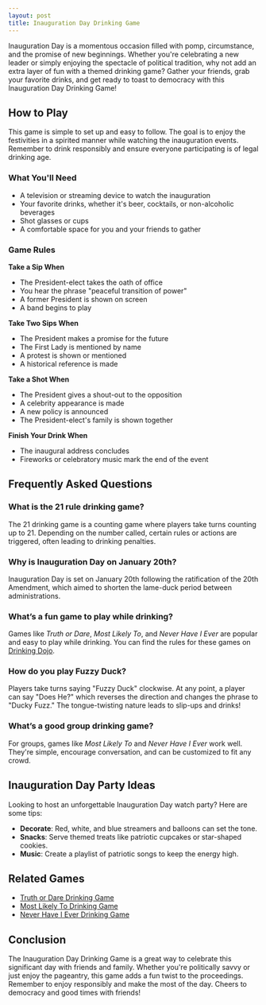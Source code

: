 ```yaml
---
layout: post
title: Inauguration Day Drinking Game
---
```


Inauguration Day is a momentous occasion filled with pomp, circumstance, and the promise of new beginnings. Whether you're celebrating a new leader or simply enjoying the spectacle of political tradition, why not add an extra layer of fun with a themed drinking game? Gather your friends, grab your favorite drinks, and get ready to toast to democracy with this Inauguration Day Drinking Game!

<script type="application/ld+json">
{
  "@context": "https://schema.org",
  "@type": "Article",
  "mainEntityOfPage": {
    "@type": "WebPage",
    "@id": "https://drinkingdojo.com/blog/inauguration-day-drinking-game"
  },
  "headline": "Inauguration Day Drinking Game",
  "description": "Celebrate Inauguration Day with this fun and easy drinking game. Includes rules, tips, and inspiration for hosting a watch party.",
  "author": {
    "@type": "Person",
    "name": "Drinking Dojo Team"
  },
  "datePublished": "2025-01-20",
  "publisher": {
    "@type": "Organization",
    "name": "Drinking Dojo",
    "logo": {
      "@type": "ImageObject",
      "url": "https://drinkingdojo.com/logo.png"
    }
  }
}
</script>

<script type="application/ld+json">
{
  "@context": "https://schema.org",
  "@type": "Event",
  "name": "Inauguration Day Drinking Game",
  "startDate": "2025-01-20T12:00:00-05:00",
  "endDate": "2025-01-20T23:59:00-05:00",
  "eventStatus": "https://schema.org/EventScheduled",
  "eventAttendanceMode": "https://schema.org/OnlineEventAttendanceMode",
  "location": {
    "@type": "Place",
    "name": "Your Party Space",
    "address": {
      "@type": "PostalAddress",
      "addressLocality": "Anywhere, USA"
    }
  },
  "image": "https://drinkingdojo.com/images/inauguration-drinking-game.jpg",
  "description": "Join friends for a fun Inauguration Day Drinking Game with simple rules and a festive spirit.",
  "organizer": {
    "@type": "Organization",
    "name": "Drinking Dojo",
    "url": "https://drinkingdojo.com"
  },
  "offers": {
    "@type": "Offer",
    "url": "https://drinkingdojo.com/blog/inauguration-day-drinking-game",
    "price": "0",
    "priceCurrency": "USD",
    "validFrom": "2025-01-01T00:00:00-05:00",
    "availability": "https://schema.org/InStock"
  }
}
</script>

## How to Play

This game is simple to set up and easy to follow. The goal is to enjoy the festivities in a spirited manner while watching the inauguration events. Remember to drink responsibly and ensure everyone participating is of legal drinking age.

### What You'll Need

- A television or streaming device to watch the inauguration
- Your favorite drinks, whether it's beer, cocktails, or non-alcoholic beverages
- Shot glasses or cups
- A comfortable space for you and your friends to gather

### Game Rules

**Take a Sip When**

- The President-elect takes the oath of office
- You hear the phrase "peaceful transition of power"
- A former President is shown on screen
- A band begins to play

**Take Two Sips When**

- The President makes a promise for the future
- The First Lady is mentioned by name
- A protest is shown or mentioned
- A historical reference is made

**Take a Shot When**

- The President gives a shout-out to the opposition
- A celebrity appearance is made
- A new policy is announced
- The President-elect's family is shown together

**Finish Your Drink When**

- The inaugural address concludes
- Fireworks or celebratory music mark the end of the event

## Frequently Asked Questions

### What is the 21 rule drinking game?
The 21 drinking game is a counting game where players take turns counting up to 21. Depending on the number called, certain rules or actions are triggered, often leading to drinking penalties.

### Why is Inauguration Day on January 20th?
Inauguration Day is set on January 20th following the ratification of the 20th Amendment, which aimed to shorten the lame-duck period between administrations.

### What’s a fun game to play while drinking?
Games like *Truth or Dare*, *Most Likely To*, and *Never Have I Ever* are popular and easy to play while drinking. You can find the rules for these games on [Drinking Dojo](https://drinkingdojo.com).

### How do you play Fuzzy Duck?
Players take turns saying "Fuzzy Duck" clockwise. At any point, a player can say "Does He?" which reverses the direction and changes the phrase to "Ducky Fuzz." The tongue-twisting nature leads to slip-ups and drinks!

### What’s a good group drinking game?
For groups, games like *Most Likely To* and *Never Have I Ever* work well. They're simple, encourage conversation, and can be customized to fit any crowd.

## Inauguration Day Party Ideas

Looking to host an unforgettable Inauguration Day watch party? Here are some tips:
- **Decorate**: Red, white, and blue streamers and balloons can set the tone.
- **Snacks**: Serve themed treats like patriotic cupcakes or star-shaped cookies.
- **Music**: Create a playlist of patriotic songs to keep the energy high.

## Related Games

- [Truth or Dare Drinking Game](https://drinkingdojo.com/games/truth-or-dare)  
- [Most Likely To Drinking Game](https://drinkingdojo.com/games/most-likely-to)  
- [Never Have I Ever Drinking Game](https://drinkingdojo.com/games/never-have-i-ever)  

## Conclusion

The Inauguration Day Drinking Game is a great way to celebrate this significant day with friends and family. Whether you're politically savvy or just enjoy the pageantry, this game adds a fun twist to the proceedings. Remember to enjoy responsibly and make the most of the day. Cheers to democracy and good times with friends!